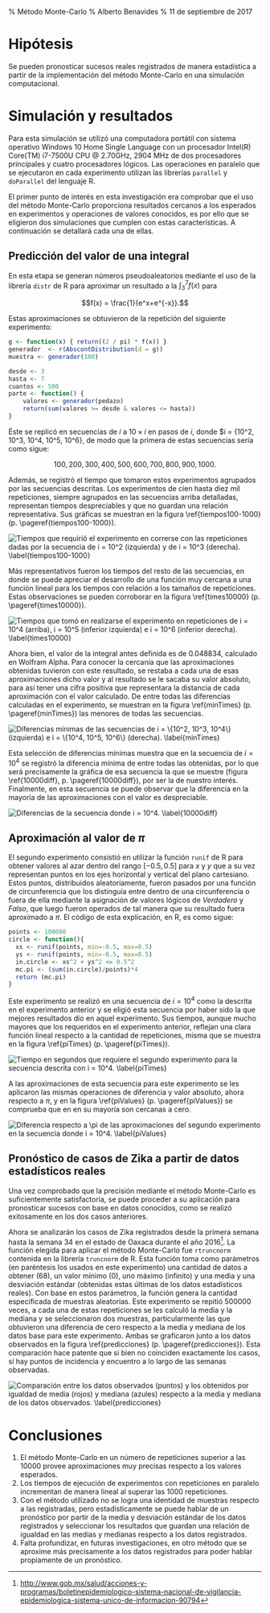 % Método Monte-Carlo
% Alberto Benavides
% 11 de septiembre de 2017

# Hipótesis

Se pueden pronosticar sucesos reales registrados de manera estadística a partir de la implementación del método Monte-Carlo en una simulación computacional.

# Simulación y resultados

Para esta simulación se utilizó una computadora portátil con sistema operativo Windows 10 Home Single Language con un procesador Intel(R) Core(TM) i7-7500U CPU @ 2.70GHz, 2904 MHz de dos procesadores principales y cuatro procesadores lógicos. Las operaciones en paralelo que se ejecutaron en cada experimento utilizan las librerías `parallel` y `doParallel` del lenguaje R.

El primer punto de interés en esta investigación era comprobar que el uso del método Monte-Carlo proporciona resultados cercanos a los esperados en experimentos y operaciones de valores conocidos, es por ello que se eligieron dos simulaciones que cumplen con estas características. A continuación se detallará cada una de ellas.

## Predicción del valor de una integral

En esta etapa se generan números pseudoaleatorios mediante el uso de la librería `distr` de R para aproximar un resultado a la $\int_{3}^{7} f(x)$ para

$$f(x) = \frac{1}{e^x+e^{-x}}.$$

Estas aproximaciones se obtuvieron de la repetición del siguiente experimento:

```r
g <- function(x) { return((2 / pi) * f(x)) }
generador  <- r(AbscontDistribution(d = g))
muestra <- generador(100)

desde <- 3
hasta <- 7
cuantos <- 500
parte <- function() {
    valores <- generador(pedazo)
    return(sum(valores >= desde & valores <= hasta))
}
```

Éste se replicó en secuencias de $i$ a $10 \times i$ en pasos de $i$, donde $i = {10^2, 10^3, 10^4, 10^5, 10^6}, de modo que la primera de estas secuencias sería como sigue:

$$100, 200, 300, 400, 500, 600, 700, 800, 900, 1000.$$

Además, se registró el tiempo que tomaron estos experimentos agrupados por las secuencias descritas. Los experimentos de cien hasta diez mil repeticiones, siempre agrupados en las secuencias arriba detalladas, representan tiempos despreciables y que no guardan una relación representativa. Sus gráficas se muestran en la figura \ref{tiempos100-1000} (p. \pageref{tiempos100-1000}).

![Tiempos que requirió el experimento en correrse con las repeticiones dadas por la secuencia de $i = 10^2$ (izquierda) y de $i = 10^3$ (derecha). \label{tiempos100-1000}](main/times100-1000.png)

Más representativos fueron los tiempos del resto de las secuencias, en donde se puede apreciar el desarrollo de una función muy cercana a una función lineal para los tiempos con relación a los tamaños de repeticiones. Estas observaciones se pueden corroborar en la figura \ref{times10000} (p. \pageref{times10000}).

![Tiempos que tomó en realizarse el experimento en repeticiones de $i = 10^4$ (arriba), $i = 10^5$ (inferior izquierda) e $i = 10^6$ (inferior derecha). \label{times10000}](main/times10000-.png)

Ahora bien, el valor de la integral antes definida es de $0.048834$, calculado en Wolfram Alpha. Para conocer la cercanía que las aproximaciones obtenidas tuvieron con este resultado, se restaba a cada una de esas aproximaciones dicho valor y al resultado se le sacaba su valor absoluto, para así tener una cifra positiva que representara la distancia de cada aproximación con el valor calculado. De entre todas las diferencias calculadas en el experimento, se muestran en la figura \ref{minTimes} (p. \pageref{minTimes}) las menores de todas las secuencias.

![Diferencias mínimas de las secuencias de $i = \{10^2, 10^3, 10^4\}$ (izquierda) e $i = \{10^4, 10^5, 10^6\}$ (derecha). \label{minTimes}](main/minIntegralesTodas.png)

Esta selección de diferencias mínimas muestra que en la secuencia de $i = 10^4$ se registró la diferencia mínima de entre todas las obtenidas, por lo que será precisamente la gráfica de esa secuencia la que se muestre (figura \ref{10000diff}, p. \pageref{10000diff}), por ser la de nuestro interés. Finalmente, en esta secuencia se puede observar que la diferencia en la mayoría de las aproximaciones con el valor es despreciable.

![Diferencias de la secuencia donde $i = 10^4$. \label{10000diff}](main/10000diff.png)

## Aproximación al valor de $\pi$

El segundo experimento consistió en utilizar la función `runif` de R para obtener valores al azar dentro del rango $[-0.5, 0.5]$ para $x$ y $y$ que a su vez representan puntos en los ejes horizontal y vertical del plano cartesiano. Estos puntos, distribuidos aleatoriamente, fueron pasados por una función de circunferencia que los distinguía entre dentro de una circunferencia o fuera de ella mediante la asignación de valores lógicos de $Verdadero$ y $Falso$, que luego fueron operados de tal manera que su resultado fuera aproximado a $\pi$. El código de esta explicación, en R, es como sigue:

```r
points <- 100000
circle <- function(){
  xs <- runif(points, min=-0.5, max=0.5)
  ys <- runif(points, min=-0.5, max=0.5)
  in.circle <- xs^2 + ys^2 <= 0.5^2
  mc.pi <- (sum(in.circle)/points)*4
  return (mc.pi)
}
```

Este experimento se realizó en una secuencia de $i = 10^4$ como la descrita en el experimento anterior y se eligió esta secuencia por haber sido la que mejores resultados dio en aquel experimento. Sus tiempos, aunque mucho mayores que los requeridos en el experimento anterior, reflejan una clara función lineal respecto a la cantidad de repeticiones, misma que se muestra en la figura \ref{piTimes} (p. \pageref{piTimes}).

![Tiempo en segundos que requiere el segundo experimento para la secuencia descrita con $i = 10^4$. \label{piTimes}](challenge1/times.png)

A las aproximaciones de esta secuencia para este experimento se les aplicaron las mismas operaciones de diferencia y valor absoluto, ahora respecto a $\pi$, y en la figura \ref{piValues} (p. \pageref{piValues}) se comprueba que en en su mayoría son cercanas a cero.

![Diferencia respecto a $\pi$ de las aproximaciones del segundo experimento en la secuencia donde $i = 10^4$. \label{piValues}](challenge1/PIvalues.png)

## Pronóstico de casos de Zika a partir de datos estadísticos reales

Una vez comprobado que la precisión mediante el método Monte-Carlo es suficientemente satisfactoria, se puede proceder a su aplicación para pronosticar sucesos con base en datos conocidos, como se realizó exitosamente en los dos casos anteriores.

Ahora se analizarán los casos de Zika registrados desde la primera semana hasta la semana 34 en el estado de Oaxaca durante el año 2016[^87bb89e4]. La función elegida para aplicar el método Monte-Carlo fue `rtruncnorm` contenida en la librería `truncnorm` de R. Esta función toma como parámetros (en paréntesis los usados en este experimento) una cantidad de datos a obtener ($68$), un valor mínimo ($0$), uno máximo (infinito) y una media y una desviación estándar (obtenidas estas últimas de los datos estadísticos reales). Con base en estos parámetros, la función genera la cantidad especificada de muestras aleatorias. Este experimento se repitió $500000$ veces, a cada una de estas repeticiones se les calculó la media y la mediana y se seleccionaron dos muestras, particularmente las que obtuvieron una diferencia de cero respecto a la media y mediana de los datos base para este experimento. Ambas se graficaron junto a los datos observados en la figura \ref{predicciones} (p. \pageref{predicciones}). Esta comparación hace patente que si bien no coinciden exactamente los casos, sí hay puntos de incidencia y encuentro a lo largo de las semanas observadas.

![Comparación entre los datos observados (puntos) y los obtenidos por igualdad de media (rojos) y mediana (azules) respecto a la media y mediana de los datos observados. \label{predicciones}](challenge2/datos.png)

[^87bb89e4]: http://www.gob.mx/salud/acciones-y-programas/boletinepidemiologico-sistema-nacional-de-vigilancia-epidemiologica-sistema-unico-de-informacion-90794

# Conclusiones

1. El método Monte-Carlo en un número de repeticiones superior a las $10000$ provee aproximaciones muy precisas respecto a los valores esperados.
2. Los tiempos de ejecución de experimentos con repeticiones en paralelo incrementan de manera lineal al superar las $1000$ repeticiones.
3. Con el método utilizado no se logra una identidad de muestras respecto a las registradas, pero estadísticamente se puede hablar de un pronóstico por partir de la media y desviación estándar de los datos registrados y seleccionar los resultados que guardan una relación de igualdad en las medias y medianas respecto a los datos registrados.
4. Falta profundizar, en futuras investigaciones, en otro método que se aproxime más precisamente a los datos registrados para poder hablar propiamente de un pronóstico.
